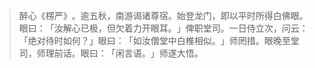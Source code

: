
> 醉心《楞严》​。逾五秋，南游谒诸尊宿。始登龙门，即以平时所得白佛眼。眼曰：​「汝解心已极，但欠着力开眼耳。​」俾职堂司。一日侍立次，问云：​「绝对待时如何？​」眼曰：​「如汝僧堂中白椎相似。​」师罔措。眼晚至堂司，师理前话。眼曰：​「闲言语。​」师遂大悟。

